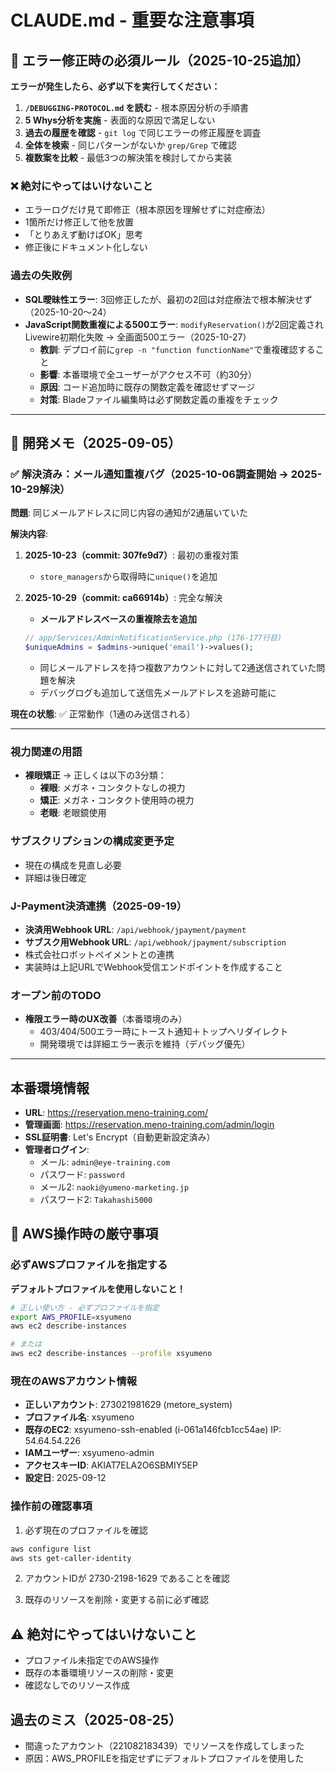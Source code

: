# CLAUDE.md - 重要な注意事項

## 🚨 エラー修正時の必須ルール（2025-10-25追加）

**エラーが発生したら、必ず以下を実行してください：**

1. **`/DEBUGGING-PROTOCOL.md` を読む** - 根本原因分析の手順書
2. **5 Whys分析を実施** - 表面的な原因で満足しない
3. **過去の履歴を確認** - `git log` で同じエラーの修正履歴を調査
4. **全体を検索** - 同じパターンがないか `grep/Grep` で確認
5. **複数案を比較** - 最低3つの解決策を検討してから実装

### ❌ 絶対にやってはいけないこと
- エラーログだけ見て即修正（根本原因を理解せずに対症療法）
- 1箇所だけ修正して他を放置
- 「とりあえず動けばOK」思考
- 修正後にドキュメント化しない

### 過去の失敗例
- **SQL曖昧性エラー**: 3回修正したが、最初の2回は対症療法で根本解決せず（2025-10-20～24）
- **JavaScript関数重複による500エラー**: `modifyReservation()`が2回定義されLivewire初期化失敗 → 全画面500エラー（2025-10-27）
  - **教訓**: デプロイ前に`grep -n "function functionName"`で重複確認すること
  - **影響**: 本番環境で全ユーザーがアクセス不可（約30分）
  - **原因**: コード追加時に既存の関数定義を確認せずマージ
  - **対策**: Bladeファイル編集時は必ず関数定義の重複をチェック

---

## 📝 開発メモ（2025-09-05）

### ✅ 解決済み：メール通知重複バグ（2025-10-06調査開始 → 2025-10-29解決）

**問題**: 同じメールアドレスに同じ内容の通知が2通届いていた

**解決内容**:
1. **2025-10-23（commit: 307fe9d7）**: 最初の重複対策
   - `store_managers`から取得時に`unique()`を追加

2. **2025-10-29（commit: ca66914b）**: 完全な解決
   - **メールアドレスベースの重複除去を追加**
   ```php
   // app/Services/AdminNotificationService.php (176-177行目)
   $uniqueAdmins = $admins->unique('email')->values();
   ```
   - 同じメールアドレスを持つ複数アカウントに対して2通送信されていた問題を解決
   - デバッグログも追加して送信先メールアドレスを追跡可能に

**現在の状態**: ✅ 正常動作（1通のみ送信される）

---

### 視力関連の用語
- **裸眼矯正** → 正しくは以下の3分類：
  - **裸眼**: メガネ・コンタクトなしの視力
  - **矯正**: メガネ・コンタクト使用時の視力
  - **老眼**: 老眼鏡使用

### サブスクリプションの構成変更予定
- 現在の構成を見直し必要
- 詳細は後日確定

### J-Payment決済連携（2025-09-19）
- **決済用Webhook URL**: `/api/webhook/jpayment/payment`
- **サブスク用Webhook URL**: `/api/webhook/jpayment/subscription`
- 株式会社ロボットペイメントとの連携
- 実装時は上記URLでWebhook受信エンドポイントを作成すること

### オープン前のTODO
- **権限エラー時のUX改善**（本番環境のみ）
  - 403/404/500エラー時にトースト通知＋トップへリダイレクト
  - 開発環境では詳細エラー表示を維持（デバッグ優先）

---

## 本番環境情報
- **URL**: https://reservation.meno-training.com/
- **管理画面**: https://reservation.meno-training.com/admin/login
- **SSL証明書**: Let's Encrypt（自動更新設定済み）
- **管理者ログイン**:
  - メール: `admin@eye-training.com`
  - パスワード: `password`
  - メール2: `naoki@yumeno-marketing.jp`
  - パスワード2: `Takahashi5000`

## 🚨 AWS操作時の厳守事項

### 必ずAWSプロファイルを指定する
**デフォルトプロファイルを使用しないこと！**

```bash
# 正しい使い方 - 必ずプロファイルを指定
export AWS_PROFILE=xsyumeno
aws ec2 describe-instances

# または
aws ec2 describe-instances --profile xsyumeno
```

### 現在のAWSアカウント情報
- **正しいアカウント**: 273021981629 (metore_system)
- **プロファイル名**: xsyumeno
- **既存のEC2**: xsyumeno-ssh-enabled (i-061a146fcb1cc54ae) IP: 54.64.54.226
- **IAMユーザー**: xsyumeno-admin
- **アクセスキーID**: AKIAT7ELA2O6SBMIY5EP
- **設定日**: 2025-09-12

### 操作前の確認事項
1. 必ず現在のプロファイルを確認
```bash
aws configure list
aws sts get-caller-identity
```

2. アカウントIDが 2730-2198-1629 であることを確認

3. 既存のリソースを削除・変更する前に必ず確認

## ⚠️ 絶対にやってはいけないこと
- プロファイル未指定でのAWS操作
- 既存の本番環境リソースの削除・変更
- 確認なしでのリソース作成

## 過去のミス（2025-08-25）
- 間違ったアカウント（221082183439）でリソースを作成してしまった
- 原因：AWS_PROFILEを指定せずにデフォルトプロファイルを使用した